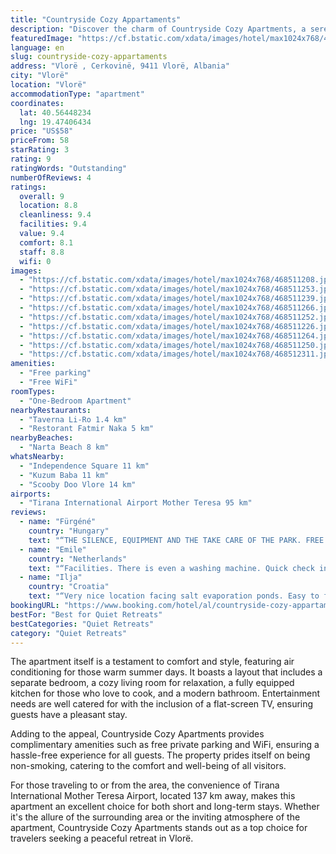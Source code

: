 ```yaml
---
title: "Countryside Cozy Appartaments"
description: "Discover the charm of Countryside Cozy Apartments, a serene haven located in the picturesque Vlorë, just a stone's throw away from the historic Kuzum Baba."
featuredImage: "https://cf.bstatic.com/xdata/images/hotel/max1024x768/468511208.jpg?k=b903479f79118d00a506f03b596532810cee0d85a8fa381d3a2d393e0d32efe8&o=&hp=1"
language: en
slug: countryside-cozy-appartaments
address: "Vlorë , Cerkovinë, 9411 Vlorë, Albania"
city: "Vlorë"
location: "Vlorë"
accommodationType: "apartment"
coordinates:
  lat: 40.56448234
  lng: 19.47406434
price: "US$58"
priceFrom: 58
starRating: 3
rating: 9
ratingWords: "Outstanding"
numberOfReviews: 4
ratings:
  overall: 9
  location: 8.8
  cleanliness: 9.4
  facilities: 9.4
  value: 9.4
  comfort: 8.1
  staff: 8.8
  wifi: 0
images:
  - "https://cf.bstatic.com/xdata/images/hotel/max1024x768/468511208.jpg?k=b903479f79118d00a506f03b596532810cee0d85a8fa381d3a2d393e0d32efe8&o=&hp=1"
  - "https://cf.bstatic.com/xdata/images/hotel/max1024x768/468511253.jpg?k=c9364a6d0c36d0ea0c8d4d67593f93f256603922288250728c8c90b42af224b9&o=&hp=1"
  - "https://cf.bstatic.com/xdata/images/hotel/max1024x768/468511239.jpg?k=68e08e2e0512a2f347dd51a80bf1b65831fd11491e4e4e274bf4719e2e46ea04&o=&hp=1"
  - "https://cf.bstatic.com/xdata/images/hotel/max1024x768/468511266.jpg?k=d9baa5c612a4e3a1219092fb204a456fceab3f7f1c38454b9e44e896e8bae599&o=&hp=1"
  - "https://cf.bstatic.com/xdata/images/hotel/max1024x768/468511252.jpg?k=5e965f4e97ef7f67215a058ee80532c2b75e7d55aea9b0bf6042208672984921&o=&hp=1"
  - "https://cf.bstatic.com/xdata/images/hotel/max1024x768/468511226.jpg?k=b85180065666bb4f70bf60145cea5d5c9ae28749ba69c8d20d2b4cafbbbfb425&o=&hp=1"
  - "https://cf.bstatic.com/xdata/images/hotel/max1024x768/468511264.jpg?k=aed9e7fd3369be60d4d565176af4dde88d2558ed0bb6ad8ba18915c0a5f88e25&o=&hp=1"
  - "https://cf.bstatic.com/xdata/images/hotel/max1024x768/468511250.jpg?k=8cbef5eb5edc9b572b80d41eac0fc0fa1b2982bbf67a3ca3002b8eaf100d3d9a&o=&hp=1"
  - "https://cf.bstatic.com/xdata/images/hotel/max1024x768/468512311.jpg?k=b4b9fcc1373f3d50827dfbfe12f9260a41e8e8a6758612a03051234d31fefff6&o=&hp=1"
amenities:
  - "Free parking"
  - "Free WiFi"
roomTypes:
  - "One-Bedroom Apartment"
nearbyRestaurants:
  - "Taverna Li-Ro 1.4 km"
  - "Restorant Fatmir Naka 5 km"
nearbyBeaches:
  - "Narta Beach 8 km"
whatsNearby:
  - "Independence Square 11 km"
  - "Kuzum Baba 11 km"
  - "Scooby Doo Vlore 14 km"
airports:
  - "Tirana International Airport Mother Teresa 95 km"
reviews:
  - name: "Fürgéné"
    country: "Hungary"
    text: "“THE SILENCE, EQUIPMENT AND THE TAKE CARE OF THE PARK. FREE NETFLIX FOR YOUR SMART TV. AMAZING PANORAMA OF LAGOONS!”"
  - name: "Emile"
    country: "Netherlands"
    text: "“Facilities. There is even a washing machine. Quick check in and response.”"
  - name: "Ilja"
    country: "Croatia"
    text: "“Very nice location facing salt evaporation ponds. Easy to find. Surrounded by olive and fig trees. Beautiful evening breeze after a hot summer day.”"
bookingURL: "https://www.booking.com/hotel/al/countryside-cozy-appartaments.en-gb.html?aid=8035640"
bestFor: "Best for Quiet Retreats"
bestCategories: "Quiet Retreats"
category: "Quiet Retreats"
---
```


The apartment itself is a testament to comfort and style, featuring air conditioning for those warm summer days. It boasts a layout that includes a separate bedroom, a cozy living room for relaxation, a fully equipped kitchen for those who love to cook, and a modern bathroom. Entertainment needs are well catered for with the inclusion of a flat-screen TV, ensuring guests have a pleasant stay.

Adding to the appeal, Countryside Cozy Apartments provides complimentary amenities such as free private parking and WiFi, ensuring a hassle-free experience for all guests. The property prides itself on being non-smoking, catering to the comfort and well-being of all visitors.

For those traveling to or from the area, the convenience of Tirana International Mother Teresa Airport, located 137 km away, makes this apartment an excellent choice for both short and long-term stays. Whether it's the allure of the surrounding area or the inviting atmosphere of the apartment, Countryside Cozy Apartments stands out as a top choice for travelers seeking a peaceful retreat in Vlorë.